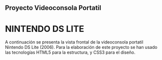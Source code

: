 ## Proyecto Videoconsola Portatil
# NINTENDO DS LITE

A continuación se presenta la vista frontal de la videoconsola portatil Nintendo DS Lite (2006). 
Para la elaboración de este proyecto se han usado las tecnologías HTML5 para la estructura, y CSS3 para el diseño. 
 





